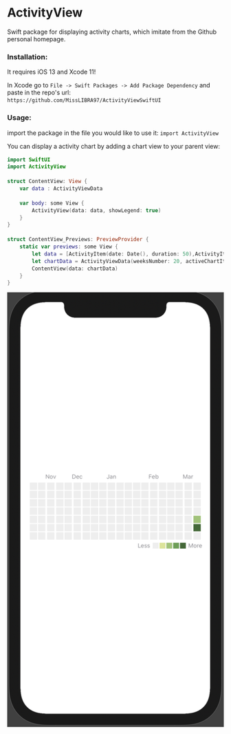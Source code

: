 # ActivityView

Swift package for displaying activity charts, which imitate from the Github personal homepage.

### Installation:

It requires iOS 13 and Xcode 11!

In Xcode go to `File -> Swift Packages -> Add Package Dependency` and paste in the repo's url: `https://github.com/MissLIBRA97/ActivityViewSwiftUI`

### Usage:

import the package in the file you would like to use it: `import ActivityView`

You can display a activity chart by adding a chart view to your parent view:

``` swift
import SwiftUI
import ActivityView

struct ContentView: View {
    var data : ActivityViewData
    
    var body: some View {
        ActivityView(data: data, showLegend: true)
    }
}

struct ContentView_Previews: PreviewProvider {
    static var previews: some View {
        let data = [ActivityItem(date: Date(), duration: 50),ActivityItem(date: Date().addingTimeInterval(TimeInterval(-86400)), duration: 30)]
        let chartData = ActivityViewData(weeksNumber: 20, activeChartItems: data)
        ContentView(data: chartData)
    }
}
```

![SwiftUI](./Screenshot.png)
